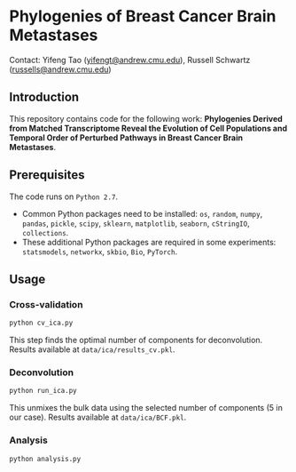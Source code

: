 # Phylogenies of Breast Cancer Brain Metastases

Contact: Yifeng Tao (yifengt@andrew.cmu.edu), Russell Schwartz (russells@andrew.cmu.edu)

## Introduction

This repository contains code for the following work:
**Phylogenies Derived from Matched Transcriptome Reveal the Evolution of Cell Populations and Temporal Order of Perturbed Pathways in Breast Cancer Brain Metastases**.

## Prerequisites

The code runs on `Python 2.7`.
* Common Python packages need to be installed: `os`, `random`, `numpy`, `pandas`, `pickle`, `scipy`, `sklearn`, `matplotlib`, `seaborn`, `cStringIO`, `collections`.
* These additional Python packages are required in some experiments: `statsmodels`, `networkx`, `skbio`, `Bio`, `PyTorch`.

## Usage

### Cross-validation

```python
python cv_ica.py
```

This step finds the optimal number of components for deconvolution. Results available at `data/ica/results_cv.pkl`.

### Deconvolution

```python
python run_ica.py
```

This unmixes the bulk data using the selected number of components (5 in our case). Results available at `data/ica/BCF.pkl`.

### Analysis

```python
python analysis.py
```


